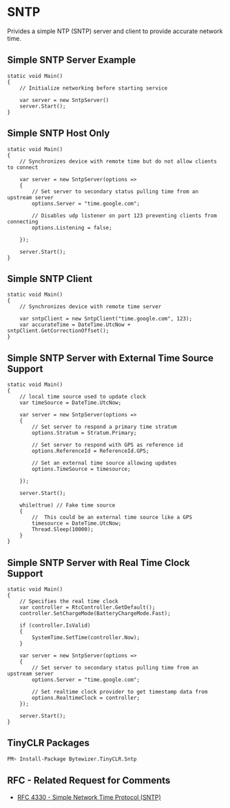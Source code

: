 # SNTP

Privides a simple NTP (SNTP) server and client to provide accurate network time.

## Simple SNTP Server Example

```CSharp
static void Main()
{
    // Initialize networking before starting service

    var server = new SntpServer()
    server.Start();
}
```

## Simple SNTP Host Only 

```CSharp
static void Main()
{
    // Synchronizes device with remote time but do not allow clients to connect 
    
    var server = new SntpServer(options =>
    {
        // Set server to secondary status pulling time from an upstream server
        options.Server = "time.google.com";
            
        // Disables udp listener on port 123 preventing clients from connecting 
        options.Listening = false;

    });

    server.Start();
}
```

## Simple SNTP Client 

```CSharp
static void Main()
{
    // Synchronizes device with remote time server
    
    var sntpClient = new SntpClient("time.google.com", 123);
    var accurateTime = DateTime.UtcNow + sntpClient.GetCorrectionOffset();
}
```

## Simple SNTP Server with External Time Source Support

```CSharp
static void Main()
{    
    // local time source used to update clock
    var timeSource = DateTime.UtcNow;

    var server = new SntpServer(options =>
    {
        // Set server to respond a primary time stratum 
        options.Stratum = Stratum.Primary;

        // Set server to respond with GPS as reference id
        options.ReferenceId = ReferenceId.GPS;
        
        // Set an external time source allowing updates
        options.TimeSource = timesource;

    });

    server.Start();

    while(true) // Fake time source
    {
        //  This could be an external time source like a GPS
        timesource = DateTime.UtcNow;
        Thread.Sleep(10000);
    }
}
```

## Simple SNTP Server with Real Time Clock Support

```CSharp
static void Main()
{
    // Specifies the real time clock 
    var controller = RtcController.GetDefault();
    controller.SetChargeMode(BatteryChargeMode.Fast);

    if (controller.IsValid)
    {
        SystemTime.SetTime(controller.Now);
    }

    var server = new SntpServer(options =>
    {
        // Set server to secondary status pulling time from an upstream server
        options.Server = "time.google.com";

        // Set realtime clock provider to get timestamp data from
        options.RealtimeClock = controller;
    });

    server.Start();
}
```
## TinyCLR Packages
```bash
PM> Install-Package Bytewizer.TinyCLR.Sntp
```

## RFC - Related Request for Comments 
- [RFC 4330 - Simple Network Time Protocol (SNTP)](https://tools.ietf.org/html/rfc4330)